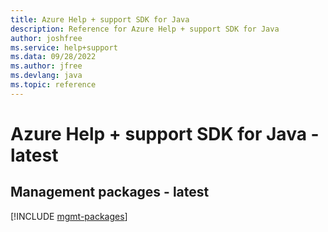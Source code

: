 ```yaml
---
title: Azure Help + support SDK for Java
description: Reference for Azure Help + support SDK for Java
author: joshfree
ms.service: help+support
ms.data: 09/28/2022
ms.author: jfree
ms.devlang: java
ms.topic: reference
---
```

# Azure Help + support SDK for Java - latest

## Management packages - latest
[!INCLUDE [mgmt-packages](help-+-support-mgmt-index.md)]